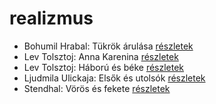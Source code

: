 # realizmus

- Bohumil Hrabal: Tükrök árulása [részletek](../_details/Bohumil%20Hrabal.md#id_451)
- Lev Tolsztoj: Anna Karenina [részletek](../_details/Lev%20Tolsztoj.md#id_778)
- Lev Tolsztoj: Háború és béke [részletek](../_details/Lev%20Tolsztoj.md#id_563)
- Ljudmila Ulickaja: Elsők és utolsók [részletek](../_details/Ljudmila%20Ulickaja.md#id_1287)
- Stendhal: Vörös és fekete [részletek](../_details/Stendhal.md#id_562)